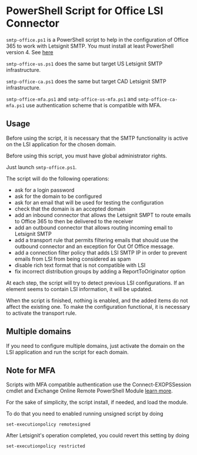 # PowerShell Script for Office LSI Connector

`smtp-office.ps1` is a PowerShell script to help in the configuration of Office 365 to work with Letsignit SMTP.
You must install at least PowerShell version 4.
See [here](https://docs.microsoft.com/en-us/powershell/scripting/install/installing-windows-powershell?view=powershell-6)

`smtp-office-us.ps1` does the same but target US Letsignit SMTP infrastructure.

`smtp-office-ca.ps1` does the same but target CAD Letsignit SMTP infrastructure.

`smtp-office-mfa.ps1` and `smtp-office-us-mfa.ps1` and `smtp-office-ca-mfa.ps1` use authentication scheme that is compatible with MFA.

## Usage 

Before using the script, it is necessary that the SMTP functionality is active on the LSI application for the chosen domain.

Before using this script, you must have global administrator rights.

Just launch `smtp-office.ps1`. 

The script will do the following operations:
 - ask for a login password
 - ask for the domain to be configured
 - ask for an email that will be used for testing the configuration
 - check that the domain is an accepted domain
 - add an inbound connector that allows the Letsignit SMPT to route emails to Office 365 to then be delivered to the receiver
 - add an outbound connector that allows routing incoming email to Letsignit SMTP
 - add a transport rule that permits filtering emails that should use the outbound connector and an exception
   for Out Of Office message.
 - add a connection filter policy that adds LSI SMTP IP in order to prevent emails from LSI from being considered as spam
 - disable rich text format that is not compatible with LSI
 - fix incorrect distribution groups by adding a ReportToOriginator option

At each step, the script will try to detect previous LSI configurations. 
If an element seems to contain LSI information, 
it will be updated.

When the script is finished, nothing is enabled, and the added items do not affect the existing one. 
To make the configuration functional, it is necessary to activate the transport rule.


## Multiple domains

If you need to configure multiple domains, just activate the domain on the LSI application and run the script for each domain.

## Note for MFA

Scripts with MFA compatible authentication use the Connect-EXOPSSession cmdlet and 
Exchange Online Remote PowerShell Module [learn more](https://docs.microsoft.com/en-us/powershell/exchange/exchange-online/connect-to-exchange-online-powershell/mfa-connect-to-exchange-online-powershell?view=exchange-ps).

For the sake of simplicity, the script install, if needed, and load the module. 

To do that you need to enabled running unsigned script by doing

```
set-executionpolicy remotesigned
```

After Letsignit's operation completed, you could revert this setting by doing

```
set-executionpolicy restricted
```


